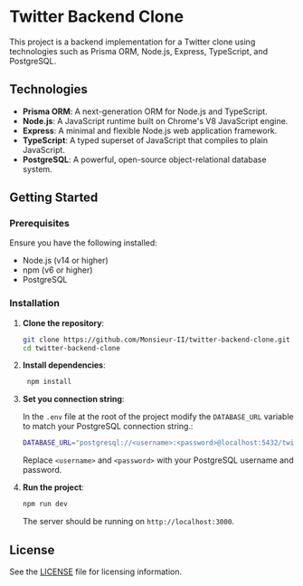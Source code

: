 # Twitter Backend Clone

This project is a backend implementation for a Twitter clone using technologies such as Prisma ORM, Node.js, Express, TypeScript, and PostgreSQL.

## Technologies

- **Prisma ORM**: A next-generation ORM for Node.js and TypeScript.
- **Node.js**: A JavaScript runtime built on Chrome's V8 JavaScript engine.
- **Express**: A minimal and flexible Node.js web application framework.
- **TypeScript**: A typed superset of JavaScript that compiles to plain JavaScript.
- **PostgreSQL**: A powerful, open-source object-relational database system.

## Getting Started

### Prerequisites

Ensure you have the following installed:

- Node.js (v14 or higher)
- npm (v6 or higher)
- PostgreSQL

### Installation

1. **Clone the repository**:

   ```sh
   git clone https://github.com/Monsieur-II/twitter-backend-clone.git
   cd twitter-backend-clone
   ```

2. **Install dependencies**:

   ```sh
    npm install
   ```

3. **Set you connection string**:

   In the `.env` file at the root of the project modify the `DATABASE_URL` variable to match your PostgreSQL connection string.:

   ```sh
   DATABASE_URL="postgresql://<username>:<password>@localhost:5432/twitter-clone"
   ```

   Replace `<username>` and `<password>` with your PostgreSQL username and password.

4. **Run the project**:

   ```sh
   npm run dev
   ```

   The server should be running on `http://localhost:3000`.

## License

See the [LICENSE](./LICENSE) file for licensing information.
